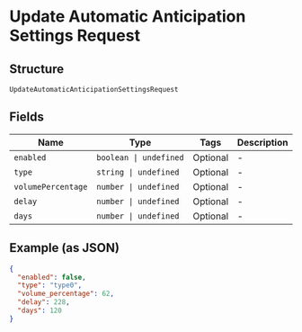 
# Update Automatic Anticipation Settings Request

## Structure

`UpdateAutomaticAnticipationSettingsRequest`

## Fields

| Name | Type | Tags | Description |
|  --- | --- | --- | --- |
| `enabled` | `boolean \| undefined` | Optional | - |
| `type` | `string \| undefined` | Optional | - |
| `volumePercentage` | `number \| undefined` | Optional | - |
| `delay` | `number \| undefined` | Optional | - |
| `days` | `number \| undefined` | Optional | - |

## Example (as JSON)

```json
{
  "enabled": false,
  "type": "type0",
  "volume_percentage": 62,
  "delay": 228,
  "days": 120
}
```

